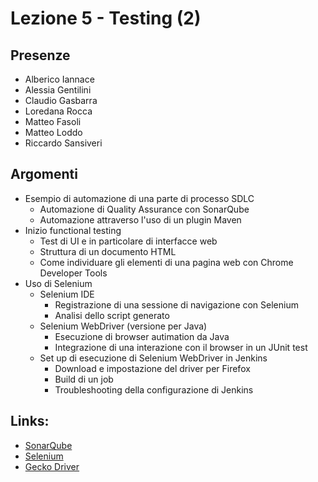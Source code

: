 # Lezione 5 - Testing (2)

## Presenze

- Alberico Iannace
- Alessia Gentilini
- Claudio Gasbarra
- Loredana Rocca
- Matteo Fasoli
- Matteo Loddo
- Riccardo Sansiveri

## Argomenti

- Esempio di automazione di una parte di processo SDLC
  - Automazione di Quality Assurance con SonarQube
  - Automazione attraverso l'uso di un plugin Maven
- Inizio functional testing
  - Test di UI e in particolare di interfacce web
  - Struttura di un documento HTML
  - Come individuare gli elementi di una pagina web con Chrome Developer Tools
- Uso di Selenium
  - Selenium IDE
    - Registrazione di una sessione di navigazione con Selenium
    - Analisi dello script generato
  - Selenium WebDriver (versione per Java)
    - Esecuzione di browser autimation da Java
    - Integrazione di una interazione con il browser in un JUnit test
  - Set up di esecuzione di Selenium WebDriver in Jenkins
    - Download e impostazione del driver per Firefox
    - Build di un job
    - Troubleshooting della configurazione di Jenkins

## Links:

- [SonarQube](https://www.sonarqube.org/)
- [Selenium](https://www.selenium.dev/)
- [Gecko Driver](https://github.com/mozilla/geckodriver/releases/tag/v0.29.1)